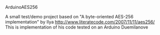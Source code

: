 ArduinoAES256

A small test/demo project based on "A byte-oriented AES-256 implementation" by Ilya
http://www.literatecode.com/2007/11/11/aes256/
This is implementation of his code tested on an Arduino Duemilanove